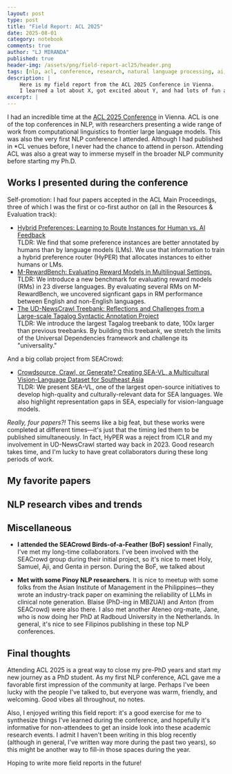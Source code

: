 ```yaml
---
layout: post
type: post
title: "Field Report: ACL 2025"
date: 2025-08-01
category: notebook
comments: true
author: "LJ MIRANDA"
published: true
header-img: /assets/png/field-report-acl25/header.png
tags: [nlp, acl, conference, research, natural language processing, ai, llm, reasoning]
description: |
    Here is my field report from the ACL 2025 Conference in Vienna.
    I learned a lot about X, got excited about Y, and had lots of fun all throughout!
excerpt: |
---
```


<span class="firstcharacter">I</span> had an incredible time at the [ACL 2025 Conference](https://2025.aclweb.org/) in Vienna.
ACL is one of the top conferences in NLP, with researchers presenting a wide range of work from computational linguistics to frontier large language models.
This was also the very first NLP conference I attended.
Although I had published in *CL venues before, I never had the chance to attend in person.
Attending ACL was also a great way to immerse myself in the broader NLP community before starting my Ph.D.
<!-- pictures of vienna and the place baby! -->


## Works I presented during the conference

<!-- collage of photos of YOU with your posters! -->

Self-promotion: I had four papers accepted in the ACL Main Proceedings, three of which I was the first or co-first author on (all in the Resources & Evaluation track):

- [Hybrid Preferences: Learning to Route Instances for Human vs. AI Feedback](https://arxiv.org/abs/2410.19133)<br>TLDR: We find that some preference instances are better annotated by humans than by language models (LMs). We use that information to train a hybrid preference router (HyPER) that allocates instances to either humans or LMs.
- [M-RewardBench: Evaluating Reward Models in Multilingual Settings.](https://arxiv.org/abs/2410.15522)<br>TLDR: We introduce a new benchmark for evaluating reward models (RMs) in 23 diverse languages. By evaluating several RMs on M-RewardBench, we uncovered signficant gaps in RM performance between English and non-English languages.
- [The UD-NewsCrawl Treebank: Reflections and Challenges from a Large-scale Tagalog Syntactic Annotation Project](https://arxiv.org/abs/2505.20428)<br>TLDR: We introduce the largest Tagalog treebank to date, 100x larger than previous treebanks. 
By building this treebank, we stretch the limits of the Universal Dependencies framework and challenge its "universality."

And a big collab project from SEACrowd:

- [Crowdsource, Crawl, or Generate? Creating SEA-VL, a Multicultural Vision-Language Dataset for Southeast Asia](https://arxiv.org/abs/2503.07920)<br>TLDR: We present SEA-VL, one of the largest open-source initiatives to develop high-quality and culturally-relevant data for SEA languages. We also highlight representation gaps in SEA, especially for vision-language models.


*Really, four papers?!* This seems like a big feat, but these works were completed at different times&mdash;it's just that the timing led them to be published simultaneously.
In fact, HyPER was a reject from ICLR and my involvement in UD-NewsCrawl started way back in 2023.
Good research takes time, and I'm lucky to have great collaborators during these long periods of work.

## My favorite papers


<!-- top five papers -->

<!-- three honorable mentions??? -->


## NLP research vibes and trends



## Miscellaneous

<!-- collage of photos -->

* **I attended the SEACrowd Birds-of-a-Feather (BoF) session!** Finally, I've met my long-time collaborators.
    I've been involved with the SEACrowd group during their initial project, so it's nice to meet Holy, Samuel, Aji, and Genta in person.
    During the BoF, we talked about

* **Met with some Pinoy NLP researchers.** It is nice to meetup with some folks from the 
    Asian Institute of Management in the Philippines&mdash;they wrote an industry-track paper on examining the reliability of LLMs in clinical note generation.
    Blaise (PhD-ing in MBZUAI) and Anton (from SEACrowd) were also there.
    I also met another Ateneo org-mate, Jane, who is now doing her PhD at Radboud University in the Netherlands.
    In general, it's nice to see Filipinos publishing in these top NLP conferences.



## Final thoughts

Attending ACL 2025 is a great way to close my pre-PhD years and start my new journey as a PhD student.
As my first NLP conference, ACL gave me a favorable first impression of the community at large.
Perhaps I've been lucky with the people I've talked to, but everyone was warm, friendly, and welcoming.
Good vibes all throughout, no notes.

Also, I enjoyed writing this field report: it's a good exercise for me to synthesize things I've learned during the conference, and hopefully it's informative for non-attendees to get an inside look into these academic research events.
I admit I haven't been writing in this blog recently (although in general, I've written way more during the past two years), so this might be another way to fill-in those spaces during the year.


Hoping to write more field reports in the future!